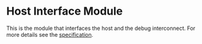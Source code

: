 # Host Interface Module

This is the module that interfaces the host and the debug
interconnect. For more details see the [specification].

[specification]: doc/specification.md
